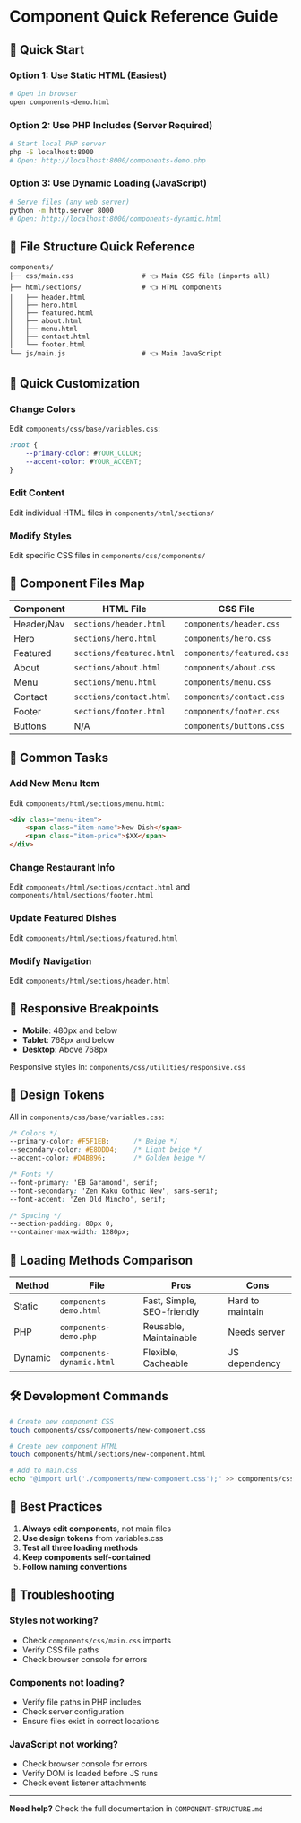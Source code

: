 # Component Quick Reference Guide

## 🚀 Quick Start

### Option 1: Use Static HTML (Easiest)
```bash
# Open in browser
open components-demo.html
```

### Option 2: Use PHP Includes (Server Required)
```bash
# Start local PHP server
php -S localhost:8000
# Open: http://localhost:8000/components-demo.php
```

### Option 3: Use Dynamic Loading (JavaScript)
```bash
# Serve files (any web server)
python -m http.server 8000
# Open: http://localhost:8000/components-dynamic.html
```

## 📁 File Structure Quick Reference

```
components/
├── css/main.css                 # 👈 Main CSS file (imports all)
├── html/sections/               # 👈 HTML components
│   ├── header.html
│   ├── hero.html
│   ├── featured.html
│   ├── about.html
│   ├── menu.html
│   ├── contact.html
│   └── footer.html
└── js/main.js                   # 👈 Main JavaScript
```

## 🎨 Quick Customization

### Change Colors
Edit `components/css/base/variables.css`:
```css
:root {
    --primary-color: #YOUR_COLOR;
    --accent-color: #YOUR_ACCENT;
}
```

### Edit Content
Edit individual HTML files in `components/html/sections/`

### Modify Styles
Edit specific CSS files in `components/css/components/`

## 🔧 Component Files Map

| Component | HTML File | CSS File |
|-----------|-----------|----------|
| Header/Nav | `sections/header.html` | `components/header.css` |
| Hero | `sections/hero.html` | `components/hero.css` |
| Featured | `sections/featured.html` | `components/featured.css` |
| About | `sections/about.html` | `components/about.css` |
| Menu | `sections/menu.html` | `components/menu.css` |
| Contact | `sections/contact.html` | `components/contact.css` |
| Footer | `sections/footer.html` | `components/footer.css` |
| Buttons | N/A | `components/buttons.css` |

## 🎯 Common Tasks

### Add New Menu Item
Edit `components/html/sections/menu.html`:
```html
<div class="menu-item">
    <span class="item-name">New Dish</span>
    <span class="item-price">$XX</span>
</div>
```

### Change Restaurant Info
Edit `components/html/sections/contact.html` and `components/html/sections/footer.html`

### Update Featured Dishes
Edit `components/html/sections/featured.html`

### Modify Navigation
Edit `components/html/sections/header.html`

## 📱 Responsive Breakpoints

- **Mobile**: 480px and below
- **Tablet**: 768px and below  
- **Desktop**: Above 768px

Responsive styles in: `components/css/utilities/responsive.css`

## 🎨 Design Tokens

All in `components/css/base/variables.css`:

```css
/* Colors */
--primary-color: #F5F1EB;      /* Beige */
--secondary-color: #E8DDD4;    /* Light beige */
--accent-color: #D4B896;       /* Golden beige */

/* Fonts */
--font-primary: 'EB Garamond', serif;
--font-secondary: 'Zen Kaku Gothic New', sans-serif;
--font-accent: 'Zen Old Mincho', serif;

/* Spacing */
--section-padding: 80px 0;
--container-max-width: 1280px;
```

## 🔄 Loading Methods Comparison

| Method | File | Pros | Cons |
|--------|------|------|------|
| Static | `components-demo.html` | Fast, Simple, SEO-friendly | Hard to maintain |
| PHP | `components-demo.php` | Reusable, Maintainable | Needs server |
| Dynamic | `components-dynamic.html` | Flexible, Cacheable | JS dependency |

## 🛠️ Development Commands

```bash
# Create new component CSS
touch components/css/components/new-component.css

# Create new component HTML  
touch components/html/sections/new-component.html

# Add to main.css
echo "@import url('./components/new-component.css');" >> components/css/main.css
```

## 🎯 Best Practices

1. **Always edit components**, not main files
2. **Use design tokens** from variables.css
3. **Test all three loading methods**
4. **Keep components self-contained**
5. **Follow naming conventions**

## 🚨 Troubleshooting

### Styles not working?
- Check `components/css/main.css` imports
- Verify CSS file paths
- Check browser console for errors

### Components not loading?
- Verify file paths in PHP includes
- Check server configuration
- Ensure files exist in correct locations

### JavaScript not working?
- Check browser console for errors
- Verify DOM is loaded before JS runs
- Check event listener attachments

---

**Need help?** Check the full documentation in `COMPONENT-STRUCTURE.md`